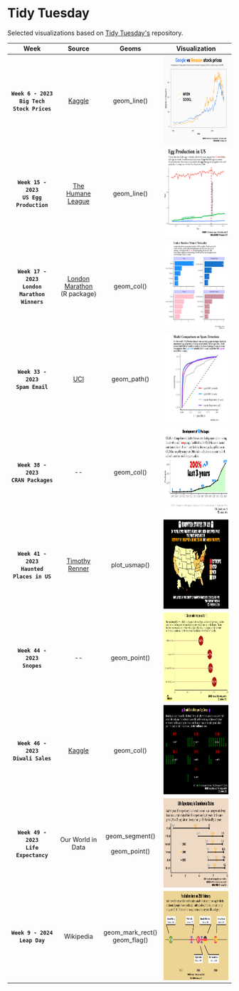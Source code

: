 # Tidy Tuesday

Selected visualizations based on [Tidy Tuesday's](https://github.com/rfordatascience/tidytuesday) repository.

| **Week**  | **Source** | **Geoms** |**Visualization** | 
| :-------------: | :---:| :---: |:-------------: |
|   **`Week 6 - 2023`** <br> **`Big Tech Stock Prices`**  |  [Kaggle](https://www.kaggle.com/datasets/evangower/big-tech-stock-prices)     |  geom_line()   |  <img src="https://github.com/stesiam/tidytuesday/blob/main/2023/w06/w06-2023-tt.png?raw=true" height="200">   |
|  **`Week 15 - 2023`** <br> **`US Egg Production`**  |  [The Humane League](https://thehumaneleague.org/article/E008R01-us-egg-production-data)    |  geom_line()        |  <img src="https://github.com/stesiam/tidytuesday/blob/main/2023/w15/w15-2023-tt.png?raw=true" height="200">|  
|  **`Week 17 - 2023`** <br> **`London Marathon Winners`**  |  [London Marathon](https://github.com/nrennie/LondonMarathon) <br> (R package)  |  geom_col()       |  <img src="https://github.com/stesiam/tidytuesday/blob/main/2023/w17/w17-2023-tt.png?raw=true" height="200">   |
|  **`Week 33 - 2023`** <br> **`Spam Email`**  |  [UCI](https://archive.ics.uci.edu/dataset/94/spambase)|  geom_path()       |  <img src="https://github.com/stesiam/tidytuesday/blob/main/2023/w33/w33-2023-tt.png?raw=true" height="200">   |
|  **`Week 38 - 2023`** <br> **`CRAN Packages`**  |  -- |  geom_col()       |  <img src="https://github.com/stesiam/tidytuesday/blob/main/2023/w38/w38-2023-tt.png?raw=true" height="200">   |
|  **`Week 41 - 2023`** <br> **`Haunted Places in US`**  |  [Timothy Renner](https://github.com/timothyrenner/shadowlands-haunted-places) |  plot_usmap()      |  <img src="https://github.com/stesiam/tidytuesday/blob/main/2023/w41/w41-2023-tt.png?raw=true" height="200">   |
|  **`Week 44 - 2023`** <br> **`Snopes`**  |  -- |  geom_point()      |  <img src="https://github.com/stesiam/tidytuesday/blob/main/2023/w44/w44-2023-tt.png?raw=true" height="200">   |
|  **`Week 46 - 2023`** <br> **`Diwali Sales`**  |  [Kaggle](https://www.kaggle.com/datasets/saadharoon27/diwali-sales-dataset) |  geom_col()       |  <img src="https://github.com/stesiam/tidytuesday/blob/main/2023/w46/w46-2023-tt.png?raw=true" height="200">   |
|  **`Week 49 - 2023`** <br> **`Life Expectancy`**  | Our World in Data |  geom_segment() <br> <br> geom_point()     |  <img src="https://github.com/stesiam/tidytuesday/blob/main/2023/w49/w49-2023-tt.png?raw=true" height="200">   |
|  **`Week 9 - 2024`** <br> **`Leap Day`**  |  Wikipedia |  geom_mark_rect() <br> geom_flag()   |  <img src="https://github.com/stesiam/tidytuesday/blob/main/2024/w9/w9-2024-tt.png?raw=true" height="200">   |
